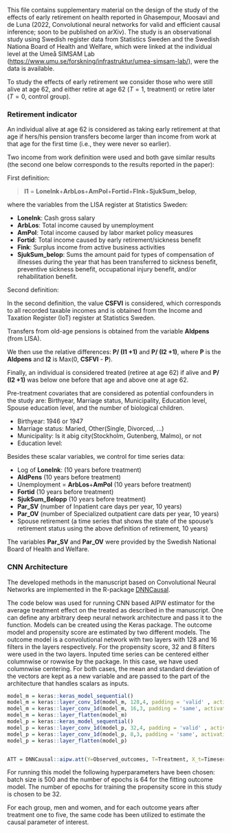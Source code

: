 This file contains supplementary material on the design of the study of the effects of early retirement on health
reported in Ghasempour, Moosavi and de Luna (2022, Convolutional neural networks for valid and efficient causal inference; soon to be published on arXiv).
The study is an observational study using Swedish register data from Statistics Sweden and the Swedish Nationa Board of Health and Welfare, which were linked at the individual level at the Umeå SIMSAM Lab (https://www.umu.se/forskning/infrastruktur/umea-simsam-lab/), were the data is available.

To study the effects of early retirement we consider those who were still alive at age 62, and either retire at age 62 ($T=1$, treatment) or retire later ($T=0$, control group). 

### Retirement indicator

An individual alive at age 62 is considered as taking early retirement at that age if hers/his pension transfers become larger than income from work at that age for the first time (i.e., they were never so earlier).

Two income from work definition were used and both gave similar results (the second one below corresponds to the results reported in the paper):

First definition:

> **I1** = **LoneInk**+**ArbLos**+**AmPol**+**Fortid**+**FInk**+**SjukSum\_belop**,

where the variables from the LISA register at Statistics Sweden:

-   **LoneInk**: Cash gross salary
-   **ArbLos**: Total income caused by unemployment
-   **AmPol**: Total income caused by labor market policy measures
-   **Fortid**: Total income caused by early retirement/sickness benefit
-   **Fink**: Surplus income from active business activities
-   **SjukSum\_belop**: Sums the amount paid for types of compensation of
    illnesses during the year that has been transferred to sickness
    benefit, preventive sickness benefit, occupational injury benefit,
    and/or rehabilitation benefit.

Second definition: 

In the second definition, the value **CSFVI** is considered, which corresponds to
all recorded taxable incomes and is obtained from the Income and Taxation Register (IoT)
register at Statistics Sweden. 

Transfers from old-age pensions is obtained from the variable **Aldpens** (from LISA).

We then use the relative differences: **P/ (I1 +1)** and **P/ (I2 +1)**, where **P** is the
**Aldpens** and **I2** is Max(0, **CSFVI** - **P**).

Finally, an individual is considered treated (retiree at age 62) if alive and
**P/ (I2 +1)** was below one before that age and above one at age 62. 


Pre-treatment covariates that are considered as potential confounders in the study are:
Birthyear, Marriage status, Municipality, Education level, Spouse education level, and the number of
biological children.

-   Birthyear: 1946 or 1947
-   Marriage status: Maried, Other(Single, Divorced, ...)
-   Municipality: Is it abig city(Stockholm, Gutenberg, Malmo), or not
-   Education level: 


Besides these scalar variables, we control for
time series data:

-   Log of **LoneInk**: (10 years before treatment)
-   **AldPens** (10 years before treatment)
-   Unemployment = **ArbLos**+**AmPol** (10 years before treatment)
-   **Fortid** (10 years before treatment)
-   **SjukSum\_Belopp** (10 years before treatment)
-   **Par\_SV** (number of Inpatient care days per year, 10 years)
-   **Par\_OV** (number of Specialized outpatient care dats per year, 10 years)
-   Spouse retirement (a time series that shows the state of the
    spouse’s retirement status using the above definition of retirement, 10 years)

The variables **Par\_SV** and **Par\_OV** were provided by the Swedish National Board of Health and Welfare.

### CNN Architecture

The developed methods in the manuscript based on Convolutional Neural Networks are implemented in the R-package
[DNNCausal](https://github.com/stat4reg/DNNCausal).

The code below was used for running CNN based AIPW estimator for the average
treatment effect on the treated as described in the manuscript. One can define any arbitrary deep
neural network architecture and pass it to the function. Models can be created using the Keras package. The outcome model and propensity score are estimated by two different models. The outcome model is a convolutional network with two layers with 128 and 16 filters in the layers respectively. For the propensity score, 32 and 8 filters were used in the two layers.
Inputed time series can be centered either columnwise or rowwise by the package. In this case, we have used columnwise centering. For both cases, the mean and standard deviation of the vectors are kept as a new variable and are passed to the part of the architecture that handles scalars as inputs.

``` r
model_m = keras::keras_model_sequential()
model_m = keras::layer_conv_1d(model_m, 128,4, padding = 'valid' , activation = 'relu', input_shape = c(10,7))
model_m = keras::layer_conv_1d(model_m, 16,3, padding = 'same', activation = 'relu')
model_m = keras::layer_flatten(model_m)
model_p = keras::keras_model_sequential()
model_p = keras::layer_conv_1d(model_p, 32,4, padding = 'valid' , activation = 'relu', input_shape = c(10,7))
model_p = keras::layer_conv_1d(model_p, 8,3, padding = 'same', activation = 'relu')
model_p = keras::layer_flatten(model_p)


ATT = DNNCausal::aipw.att(Y=Observed_outcomes, T=Treatment, X_t=Timeseries_covariates,X = scalar_covariates, model = c(model_m, model_p), do_standardize = 'Column', verbose=FALSE, epochs = c(64,32), batch_size = 500)
```

For running this model the following hyperparameters have been chosen:
batch size is 500 and the number of epochs is 64 for the fitting outcome
model. The number of epochs for training the propensity score in this study
is chosen to be 32.

For each group, men and women, and for each outcome years after treatment
one to five, the same code has been utilized to estimate the causal parameter
of interest.
